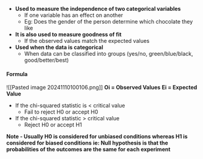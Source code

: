 * **Used to measure the independence of two categorical variables**
	* If one variable has an effect on another
	* Eg: Does the gender of the person determine which chocolate they like
* **It is also used to measure goodness of fit** 
	* If the observed values match the expected values
* **Used when the data is categorical**
	* When data can be classified into groups (yes/no, green/blue/black, good/better/best)

#### Formula
![[Pasted image 20241110100106.png]]
**Oi = Observed Values**
**Ei = Expected Value**

* If the chi-squared statistic is < critical value
	* Fail to reject H0 or accept H0
* If the chi-squared statistic > critical value
	* Reject H0 or accept H1

**Note - Usually H0 is considered for unbiased conditions whereas H1 is considered for biased conditions**
**ie: Null hypothesis is that the probabilities of the outcomes are the same for each experiment**